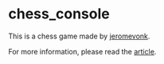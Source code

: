 # chess_console

This is a chess game made by [jeromevonk](https://github.com/jeromevonk/chess_console).

For more information, please read the [article](https://www.codeproject.com/Articles/1214018/Chess-console-game-in-Cplusplus).
